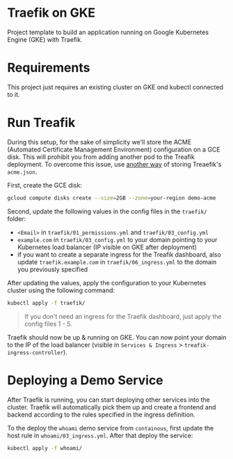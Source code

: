 # Traefik on GKE

Project template to build an application running on Google Kubernetes Engine (GKE) with Traefik.

# Requirements

This project just requires an existing cluster on GKE ond kubectl connected to it.

# Run Treafik

During this setup, for the sake of simplicity we'll store the ACME (Automated Certificate Management Environment) configuration on a GCE disk. This will prohibit you from adding another pod to the Treafik deployment. To overcome this issue, use [another way](https://docs.traefik.io/configuration/acme/#storage) of storing Treaefik's `acme.json`.

First, create the GCE disk:

```bash
gcloud compute disks create --size=2GB --zone=your-region demo-acme
```

Second, update the following values in the config files in the `traefik/` folder:

- `<Email>` in `traefik/01_permissions.yml` and `traefik/03_config.yml`
- `example.com` in `traefik/03_config.yml` to your domain pointing to your Kubernetes load balancer (IP visible on GKE after deployment)
- if you want to create a separate ingress for the Treafik dashboard, also update `traefik.example.com` in `traefik/06_ingress.yml` to the domain you previously specified

After updating the values, apply the configuration to your Kubernetes cluster using the following command:

```bash
kubectl apply -f traefik/
```

> If you don't need an ingress for the Traefik dashboard, just apply the config files 1 - 5.

Traefik should now be up & running on GKE. You can now point your domain to the IP of the load balancer (visible in `Services & Ingress` > `treafik-ingress-controller`).

# Deploying a Demo Service

After Traefik is running, you can start deploying other services into the cluster. Traefik will automatically pick them up and create a frontend and backend according to the rules specified in the ingress definition.

To the deploy the `whoami` demo service from `containous`, first update the host rule in `whoami/03_ingress.yml`. After that deploy the service:

```bash
kubectl apply -f whoami/
```
